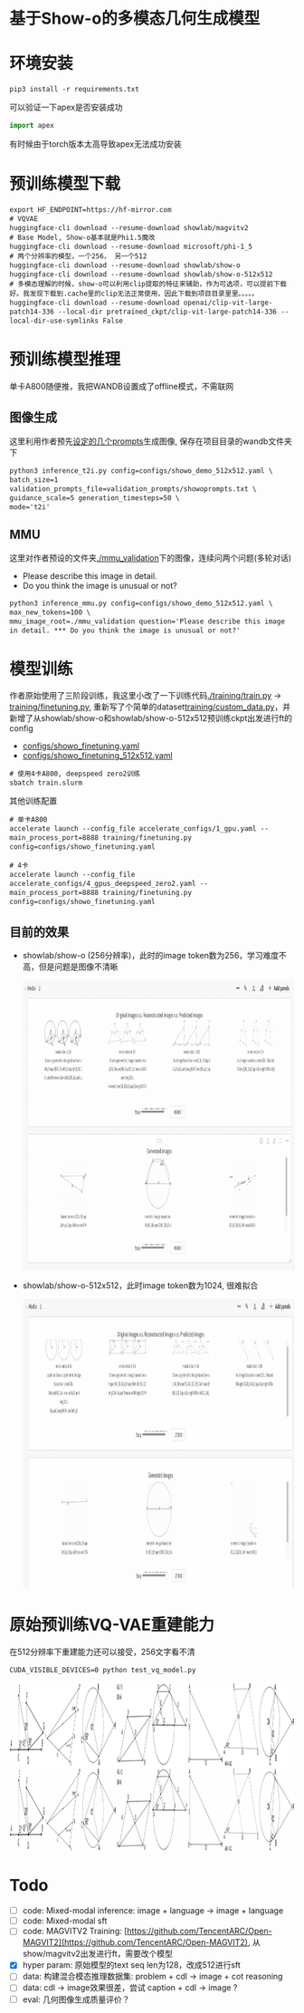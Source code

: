 # 基于Show-o的多模态几何生成模型

# 环境安装
```shell
pip3 install -r requirements.txt
```
可以验证一下apex是否安装成功
```python
import apex
```
有时候由于torch版本太高导致apex无法成功安装



# 预训练模型下载

```shell
export HF_ENDPOINT=https://hf-mirror.com
# VQVAE
huggingface-cli download --resume-download showlab/magvitv2
# Base Model, Show-o基本就是Phi1.5魔改
huggingface-cli download --resume-download microsoft/phi-1_5
# 两个分辨率的模型，一个256， 另一个512
huggingface-cli download --resume-download showlab/show-o
huggingface-cli download --resume-download showlab/show-o-512x512
# 多模态理解的时候，show-o可以利用clip提取的特征来辅助，作为可选项，可以提前下载好。我发现下载到.cache里的clip无法正常使用，因此下载到项目目录里里。。。。。
huggingface-cli download --resume-download openai/clip-vit-large-patch14-336 --local-dir pretrained_ckpt/clip-vit-large-patch14-336 --local-dir-use-symlinks False
```

# 预训练模型推理
单卡A800随便推，我把WANDB设置成了offline模式，不需联网

## 图像生成
这里利用作者预先[设定的几个prompts](validation_prompts/showoprompts.txt)生成图像, 保存在项目目录的wandb文件夹下
```shell
python3 inference_t2i.py config=configs/showo_demo_512x512.yaml \
batch_size=1 validation_prompts_file=validation_prompts/showoprompts.txt \
guidance_scale=5 generation_timesteps=50 \
mode='t2i'
```

## MMU
这里对作者预设的文件夹[./mmu_validation](./mmu_validation)下的图像，连续问两个问题(多轮对话)
- Please describe this image in detail.
- Do you think the image is unusual or not?
```shell
python3 inference_mmu.py config=configs/showo_demo_512x512.yaml \
max_new_tokens=100 \
mmu_image_root=./mmu_validation question='Please describe this image in detail. *** Do you think the image is unusual or not?'
```


# 模型训练
作者原始使用了三阶段训练，我这里小改了一下训练代码[./training/train.py](training/train.py) -> [training/finetuning.py](training/finetuning.py), 重新写了个简单的dataset[training/custom_data.py](training/custom_data.py)，并新增了从showlab/show-o和showlab/show-o-512x512预训练ckpt出发进行ft的config
- [configs/showo_finetuning.yaml](configs/showo_finetuning.yaml)
- [configs/showo_finetuning_512x512.yaml](configs/showo_finetuning_512x512.yaml)

```shell
# 使用4卡A800, deepspeed zero2训练
sbatch train.slurm
```

其他训练配置
```shell
# 单卡A800
accelerate launch --config_file accelerate_configs/1_gpu.yaml --main_process_port=8888 training/finetuning.py config=configs/showo_finetuning.yaml

# 4卡
accelerate launch --config_file accelerate_configs/4_gpus_deepspeed_zero2.yaml --main_process_port=8888 training/finetuning.py config=configs/showo_finetuning.yaml
```


## 目前的效果
- showlab/show-o (256分辨率)，此时的image token数为256，学习难度不高，但是问题是图像不清晰

    <img src="geo_demo_img/show-o-v1-256.png" alt="示例图片" width="1024" height="512">
    
- showlab/show-o-512x512，此时image token数为1024, 很难拟合

    <img src="geo_demo_img/show-o-v1-512.png" alt="示例图片" width="1024" height="512">







# 原始预训练VQ-VAE重建能力

在512分辨率下重建能力还可以接受，256文字看不清
```
CUDA_VISIBLE_DEVICES=0 python test_vq_model.py
```

<img src="geo_demo_img/combined_image_grid.jpg" alt="示例图片" width="1200" height="300">

# Todo

- [ ] code: Mixed-modal inference: image + language -> image + language
- [ ] code: Mixed-modal sft
- [ ] code: MAGVITV2 Training: [https://github.com/TencentARC/Open-MAGVIT2](https://github.com/TencentARC/Open-MAGVIT2), 从show/magvitv2出发进行ft，需要改个模型
- [x] hyper param: 原始模型的text seq len为128，改成512进行sft
- [ ] data: 构建混合模态推理数据集: problem + cdl -> image + cot reasoning
- [ ] data: cdl -> image效果很差，尝试 caption + cdl -> image ?
- [ ] eval: 几何图像生成质量评价？